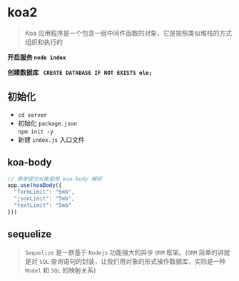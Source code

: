 # koa2
> Koa 应用程序是一个包含一组中间件函数的对象，它是按照类似堆栈的方式组织和执行的

**开启服务 `node index`**

**创建数据库 ` CREATE DATABASE IF NOT EXISTS ele;`**

## 初始化
- `cd server`     
- 初始化 `package.json`     
`npm init -y`
- 新建 `index.js` 入口文件

## koa-body
```js
// 表单提交对象使用 koa-body 解析
app.use(koaBody({
  "formLimit": "5mb",
  "jsonLimit": "5mb",
  "textLimit": "5mb"
}))
```

## sequelize
> `Sequelize` 是一款基于 `Nodejs` 功能强大的异步 `ORM` 框架。(`ORM` 简单的讲就是对 `SQL` 查询语句的封装，让我们用对象的形式操作数据库，实际是一种 `Model` 和 `SQL` 的映射关系)

[](https://www.jianshu.com/p/ebf317311ed7https://www.jianshu.com/p/ebf317311ed7)
